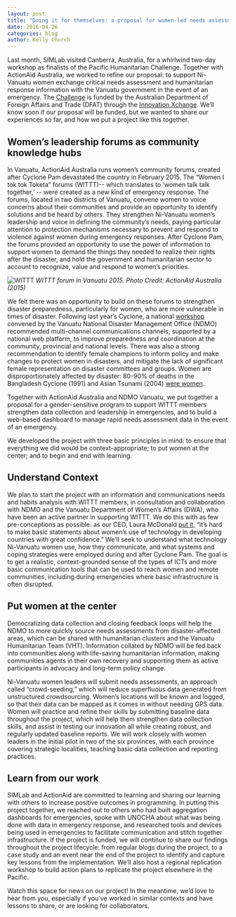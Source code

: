 ```yaml
---
layout: post
title: "Doing it for themselves: a proposal for women-led needs assessment data collection in Vanuatu"
date: 2016-04-26
categories: blog
author: Kelly Church
---
```

Last month, SIMLab visited Canberra, Australia, for a whirlwind two-day workshop as finalists of the Pacific Humanitarian Challenge. Together with ActionAid Australia, we worked to refine our proposal: to support Ni-Vanuatu women exchange critical needs assessment and humanitarian response information with the Vanuatu government in the event of an emergency. The [Challenge](http://pacifichumanitarianchallenge.org/) is funded by the Australian Department of Foreign Affairs and Trade (DFAT) through the [Innovation Xchange](https://innovationxchange.dfat.gov.au/). We’ll know soon if our proposal will be funded, but we wanted to share our experiences so far, and how we put a project like this together.

## Women’s leadership forums as community knowledge hubs
In Vanuatu, ActionAid Australia runs women’s community forums, created after Cyclone Pam devastated the country in February 2015. The “Women I tok tok Toketa” forums (WITTT)-- which translates to ‘women talk talk together,’ -- were created as a new kind of emergency response. The forums, located in two districts of Vanuatu, convene women to voice concerns about their communities and provide an opportunity to identify solutions and be heard by others. They strengthen Ni-Vanuatu women’s leadership and voice in defining the community’s needs, paying particular attention to protection mechanisms necessary to prevent and respond to violence against women during emergency responses. After Cyclone Pam, the forums provided an opportunity to use the power of information to support women to demand the things they needed to realize their rights after the disaster, and hold the government and humanitarian sector to account to recognize, value and respond to women’s priorities.     

![WITTT]({{site.baseurl}}/images/Vanuatuslide.jpg)
*WITTT forum in Vanuatu 2015. Photo Credit: ActionAid Australia (2015)*

We felt there was an opportunity to build on these forums to strengthen disaster preparedness, particularly for women, who are more vulnerable in times of disaster.
Following last year’s Cyclone, a national [workshop](http://reliefweb.int/report/vanuatu/tropical-cyclone-pam-lessons-learned-workshop-report-june-2015) convened by the Vanuatu National Disaster Management Office (NDMO) recommended multi-channel communications channels, supported by a national web platform, to improve preparedness and coordination at the community, provincial and national levels. There was also a strong recommendation to identify female champions to inform policy and make changes to protect women in disasters, and mitigate the lack of significant female representation on disaster committees and groups. Women are disproportionately affected by disaster: 80-90% of deaths in the Bangladesh Cyclone (1991) and Asian Tsunami (2004) [were women](https://www.womensrefugeecommission.org/srh/disaster-risk-reduction).

Together with ActionAid Australia and NDMO Vanuatu, we put together a proposal for a gender-sensitive program to support WITTT members strengthen data collection and leadership in emergencies, and to build a web-based dashboard to manage rapid needs assessment data in the event of an emergency.

We developed the project with three basic principles in mind: to ensure that everything we did would be context-appropriate; to put women at the center; and to begin and end with learning.

## Understand Context
We plan to start the project with an information and communications needs and habits analysis with WITTT members, in consultation and collaboration with NDMO and the Vanuatu Department of Women’s Affairs (DWA), who have been an active partner in supporting WITTT. We do this with as few pre-conceptions as possible: as our CEO, Laura McDonald [put it,](http://simlab.org/blog/2015/09/08/sms-emergencies/) “it’s hard to make basic statements about women’s use of technology in developing countries with great confidence.” We’ll seek to understand what technology Ni-Vanuatu women use, how they communicate, and what systems and coping strategies were employed during and after Cyclone Pam. The goal is to get a realistic, context-grounded sense of the types of ICTs and more basic communication tools that can be used to reach women and remote communities, including during emergencies where basic infrastructure is often disrupted.

## Put women at the center
Democratizing data collection and closing feedback loops will help the NDMO to more quickly source needs assessments from disaster-affected areas, which can be shared with humanitarian clusters and the Vanuatu Humanitarian Team (VHT). Information collated by NDMO will be fed back into communities along with life-saving humanitarian information, making communities agents in their own recovery and supporting them as active participants in advocacy and long-term policy change.

Ni-Vanuatu women leaders will submit needs assessments, an approach called “crowd-seeding,” which will reduce superfluous data generated from unstructured crowdsourcing. Women’s locations will be known and logged, so that their data can be mapped as it comes in without needing GPS data. Women will practice and refine their skills by submitting baseline data throughout the project, which will help them strengthen data collection skills, and assist in testing our innovation all while creating robust, and regularly updated baseline reports. We will work closely with women leaders in the initial pilot in two of the six provinces, with each province covering strategic localities, teaching basic data collection and reporting practices.

## Learn from our work
SIMLab and ActionAid are committed to learning and sharing our learning with others to increase positive outcomes in programming.  In putting this project together, we reached out to others who had built aggregation dashboards for emergencies, spoke with UNOCHA about what was being done with data in emergency response, and researched tools and devices being used in emergencies to facilitate communication and stitch together infrastructure. If the project is funded, we will continue to share our findings throughout the project lifecycle: from regular blogs during the project, to a case study and an event near the end of the project to identify and capture key lessons from the implementation. We’ll also host a regional replication workshop to build action plans to replicate the project elsewhere in the Pacific.

Watch this space for news on our project! In the meantime, we’d love to hear from you, especially if you’ve worked in similar contexts and have lessons to share, or are looking for collaborators.
